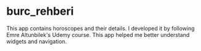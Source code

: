 # burc_rehberi

This app contains horoscopes and their details.
I developed it by following Emre Altunbilek's Udemy course.
This app helped me better understand widgets and navigation.

 
